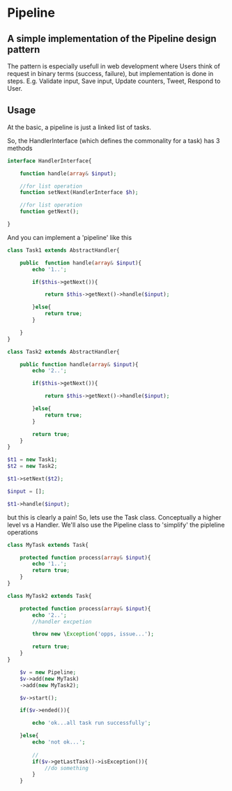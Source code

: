 # Pipeline

## A simple implementation of the Pipeline design pattern 

The pattern is especially usefull in web development where Users think of request in  binary terms (success, failure), but implementation is done in steps. 
E.g. Validate input, Save input, Update counters, Tweet, Respond to User.

## Usage

At the basic, a pipeline is just a linked list of tasks. 

So, the HandlerInterface (which defines the commonality for a task) has 3 methods

```php
interface HandlerInterface{

	function handle(array& $input);

	//for list operation	
	function setNext(HandlerInterface $h);	

	//for list operation
	function getNext();	

}
````


And you can implement a 'pipeline' like this

```php
class Task1 extends AbstractHandler{

	public  function handle(array& $input){
		echo '1..';	

		if($this->getNext()){

			return $this->getNext()->handle($input);	

		}else{
			return true;	
		}

	}
}

class Task2 extends AbstractHandler{

	public function handle(array& $input){
		echo '2..';	

		if($this->getNext()){

			return $this->getNext()->handle($input);	

		}else{
			return true;	
		}

		return true;
	}
}

$t1 = new Task1;	
$t2 = new Task2;	

$t1->setNext($t2);

$input = [];

$t1->handle($input);

```
but this is clearly a pain! So, lets use the Task class. Conceptually a higher level vs a Handler.
We'll also use the Pipeline class to 'simplify' the pipleline operations


```php
class MyTask extends Task{

	protected function process(array& $input){
		echo '1..';	
		return true;
	}
}

class MyTask2 extends Task{

	protected function process(array& $input){
		echo '2..';
		//handler excpetion	

		throw new \Exception('opps, issue...');

		return true;
	}
}

	$v = new Pipeline;
	$v->add(new MyTask)
	->add(new MyTask2);	

	$v->start();

	if($v->ended()){

		echo 'ok...all task run successfully';

	}else{
		echo 'not ok...';	
		
		//
		if($v->getLastTask()->isException()){
			//do something
		}
	}
```
